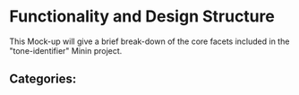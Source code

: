 # Functionality and Design Structure
This Mock-up will give a brief break-down of the core facets included in the "tone-identifier" Minin project.

## Categories:
